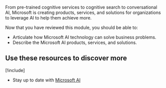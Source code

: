 From pre-trained cognitive services to cognitive search to conversational AI, Microsoft is creating products, services, and solutions for organizations to leverage AI to help them achieve more.

Now that you have reviewed this module, you should be able to:

* Articulate how Microsoft AI technology can solve business problems.
* Describe the Microsoft AI products, services, and solutions.

## Use these resources to discover more

[!include[](../../../includes/open-link-in-new-tab-note.md)]

* Stay up to date with [Microsoft AI](http://www.microsoft.com/ai)